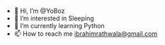 - 👋 Hi, I’m @YoBoz
- 👀 I’m interested in Sleeping
- 🌱 I’m currently learning Python
- 📫 How to reach me ibrahimrathwala@gmail.com

